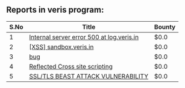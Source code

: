 ## Reports in veris program:
| S.No | Title | Bounty |
| ---- | ----- | ------ |
| 1 | [Internal server error 500 at log.veris.in ](https://hackerone.com/reports/157986) | $0.0 |
| 2 | [[XSS] sandbox.veris.in](https://hackerone.com/reports/137119) | $0.0 |
| 3 | [bug](https://hackerone.com/reports/156941) | $0.0 |
| 4 | [Reflected Cross site scripting](https://hackerone.com/reports/174909) | $0.0 |
| 5 | [SSL/TLS BEAST ATTACK VULNERABILITY ](https://hackerone.com/reports/134760) | $0.0 |